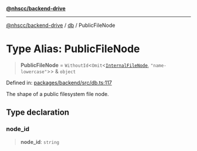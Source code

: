 [**@nhscc/backend-drive**](../../README.md)

***

[@nhscc/backend-drive](../../README.md) / [db](../README.md) / PublicFileNode

# Type Alias: PublicFileNode

> **PublicFileNode** = `WithoutId`\<`Omit`\<[`InternalFileNode`](InternalFileNode.md), `"name-lowercase"`\>\> & `object`

Defined in: [packages/backend/src/db.ts:117](https://github.com/nhscc/drive.api.hscc.bdpa.org/blob/cc6ab5a21520f62a19ce4eb5924de51caa830ea7/packages/backend/src/db.ts#L117)

The shape of a public filesystem file node.

## Type declaration

### node\_id

> **node\_id**: `string`
